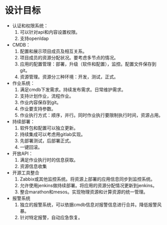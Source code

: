 # 设计目标
* 认证和权限系统：
  1. 可以针对api和内容设置权限。
  2. 支持openldap
* CMDB：
  1. 配置和展示项目成员及相互关系。
  2. 项目成员的资源分配状况。要考虑多节点的情况。
  3. 应用的配置管理：部署，升级（软件和配置），监控。配置文件保存到git。
  4. 资源管理。资源分三种环境：开发，测试，正式。
* 作业系统：
  1. 满足cmdb下发需求。持续发布需求。日常维护需求。
  2. 支持计划作业，流程作业。
  3. 作业内容保存到git。
  4. 作业要支持参数。
  5. 作业执行方式：顺序，并行。同时作业执行要限制执行时间，资源占用。
* 持续部署：
  1. 软件包和配置可以独立更新。
  2. 持续集成可以考虑用gitlab实现。
  3. 先部署测试，后部署正式。
  4. 一键回滚。
* 开放API：
  1. 满足作业执行时的信息获取。
  2. 资源信息收集
* 开源工具整合
  1. Zabbix或其他监控系统。将资源上部署的应用信息同步到监控系统。
  2. 允许使用jenkins做持续部署。将应用的资源分配情况更新到jenkins。
  3. 整合marathon和mesos。实现物理资源和计算资源的统一管理。
* 报警系统
  1. 独立的报警系统，可以依据cmdb信息对报警信息进行合并。降低报警风暴。
  2. 针对特定报警，自动应急恢复。
